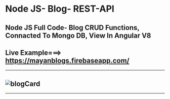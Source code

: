 # Node JS- Blog- REST-API
Node JS Full Code- Blog CRUD Functions, Connacted To Mongo DB, View In Angular V8
-------------------------------------------------------------------------------
Live Example===> https://mayanblogs.firebaseapp.com/
-------------------------------------------------------------------------------

-------------------------------------------------------------------------------
![blogCard](https://user-images.githubusercontent.com/55134363/69498188-9484f180-0eed-11ea-9ba0-6e11ce410877.png)
-------------------------------------------------------------------------------

-------------------------------------------------------------------------------


